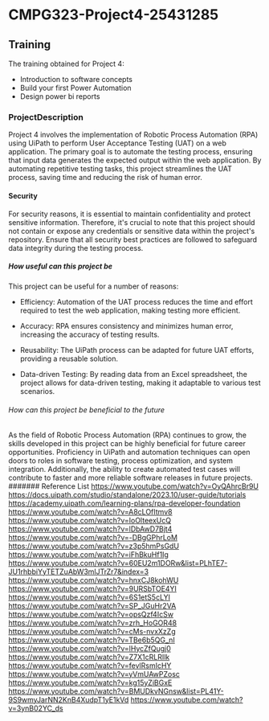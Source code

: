 # CMPG323-Project4-25431285
## Training
The training obtained for Project 4:
- Introduction to software concepts
- Build your first Power Automation
- Design power bi reports
### ProjectDescription
Project 4 involves the implementation of Robotic Process Automation (RPA) using UiPath to perform User Acceptance Testing (UAT) on a web application. The primary goal is to automate the testing process, ensuring that input data generates the expected output within the web application. By automating repetitive testing tasks, this project streamlines the UAT process, saving time and reducing the risk of human error.
#### Security
For security reasons, it is essential to maintain confidentiality and protect sensitive information. Therefore, it's crucial to note that this project should not contain or expose any credentials or sensitive data within the project's repository. Ensure that all security best practices are followed to safeguard data integrity during the testing process.
##### How useful can this project be
This project can be useful for a number of reasons: 
- Efficiency: Automation of the UAT process reduces the time and effort required to test the web application, making testing more efficient.

- Accuracy: RPA ensures consistency and minimizes human error, increasing the accuracy of testing results.

- Reusability: The UiPath process can be adapted for future UAT efforts, providing a reusable solution.

- Data-driven Testing: By reading data from an Excel spreadsheet, the project allows for data-driven testing, making it adaptable to various test scenarios.
###### How can this project be beneficial to the future
As the field of Robotic Process Automation (RPA) continues to grow, the skills developed in this project can be highly beneficial for future career opportunities. Proficiency in UiPath and automation techniques can open doors to roles in software testing, process optimization, and system integration. Additionally, the ability to create automated test cases will contribute to faster and more reliable software releases in future projects.
####### Reference List
https://www.youtube.com/watch?v=OyQAhrcBr9U
https://docs.uipath.com/studio/standalone/2023.10/user-guide/tutorials
https://academy.uipath.com/learning-plans/rpa-developer-foundation
https://www.youtube.com/watch?v=A8cLOfItmv8
https://www.youtube.com/watch?v=IoOlteexUcQ
https://www.youtube.com/watch?v=lDbAwD7Bjt4
https://www.youtube.com/watch?v=-DBgGPhrLoM
https://www.youtube.com/watch?v=z3p5hmPsGdU
https://www.youtube.com/watch?v=iFhBkuHf1Ig
https://www.youtube.com/watch?v=60EU2m1DORw&list=PLhTE7-JU1rhbbiYyTETZuAbW3mlJTrZr7&index=3
https://www.youtube.com/watch?v=hnxCJ8kohWU
https://www.youtube.com/watch?v=9URSbTOE4YI
https://www.youtube.com/watch?v=6S1etS5cLYI
https://www.youtube.com/watch?v=SP_JGuHr2VA
https://www.youtube.com/watch?v=opsQzf4IcSw
https://www.youtube.com/watch?v=zrh_HoGOR48
https://www.youtube.com/watch?v=cMs-nvxXzZg
https://www.youtube.com/watch?v=TBe6b5QG_nI
https://www.youtube.com/watch?v=lHycZfQugj0
https://www.youtube.com/watch?v=Z7X1cRLRIlk
https://www.youtube.com/watch?v=fevlRsmIcHY
https://www.youtube.com/watch?v=yVmUAwPZosc
https://www.youtube.com/watch?v=kg15yZiBGxE
https://www.youtube.com/watch?v=BMUDkvNGnsw&list=PL41Y-9S9wmyJarNN2KnB4XudpT1yE1kVd
https://www.youtube.com/watch?v=3ynB02YC_ds
